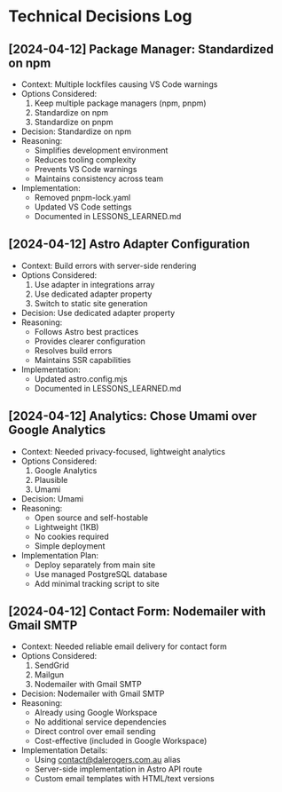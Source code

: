 # Technical Decisions Log

## [2024-04-12] Package Manager: Standardized on npm

- Context: Multiple lockfiles causing VS Code warnings
- Options Considered:
  1. Keep multiple package managers (npm, pnpm)
  2. Standardize on npm
  3. Standardize on pnpm
- Decision: Standardize on npm
- Reasoning:
  - Simplifies development environment
  - Reduces tooling complexity
  - Prevents VS Code warnings
  - Maintains consistency across team
- Implementation:
  - Removed pnpm-lock.yaml
  - Updated VS Code settings
  - Documented in LESSONS_LEARNED.md

## [2024-04-12] Astro Adapter Configuration

- Context: Build errors with server-side rendering
- Options Considered:
  1. Use adapter in integrations array
  2. Use dedicated adapter property
  3. Switch to static site generation
- Decision: Use dedicated adapter property
- Reasoning:
  - Follows Astro best practices
  - Provides clearer configuration
  - Resolves build errors
  - Maintains SSR capabilities
- Implementation:
  - Updated astro.config.mjs
  - Documented in LESSONS_LEARNED.md

## [2024-04-12] Analytics: Chose Umami over Google Analytics

- Context: Needed privacy-focused, lightweight analytics
- Options Considered:
  1. Google Analytics
  2. Plausible
  3. Umami
- Decision: Umami
- Reasoning:
  - Open source and self-hostable
  - Lightweight (1KB)
  - No cookies required
  - Simple deployment
- Implementation Plan:
  - Deploy separately from main site
  - Use managed PostgreSQL database
  - Add minimal tracking script to site

## [2024-04-12] Contact Form: Nodemailer with Gmail SMTP

- Context: Needed reliable email delivery for contact form
- Options Considered:
  1. SendGrid
  2. Mailgun
  3. Nodemailer with Gmail SMTP
- Decision: Nodemailer with Gmail SMTP
- Reasoning:
  - Already using Google Workspace
  - No additional service dependencies
  - Direct control over email sending
  - Cost-effective (included in Google Workspace)
- Implementation Details:
  - Using contact@dalerogers.com.au alias
  - Server-side implementation in Astro API route
  - Custom email templates with HTML/text versions
